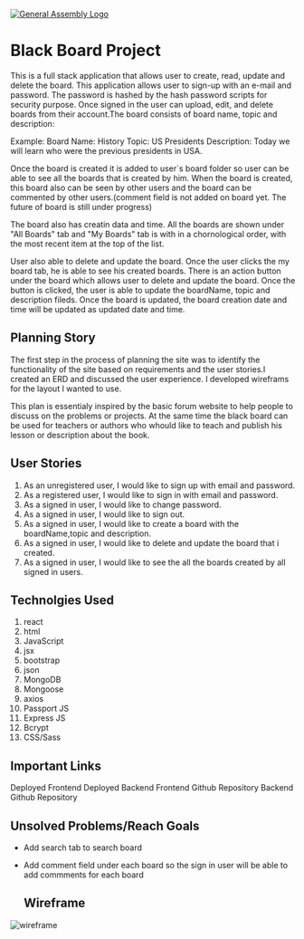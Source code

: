 [![General Assembly Logo](https://camo.githubusercontent.com/1a91b05b8f4d44b5bbfb83abac2b0996d8e26c92/687474703a2f2f692e696d6775722e636f6d2f6b6538555354712e706e67)](https://generalassemb.ly/education/web-development-immersive)

# Black Board Project
This is a full stack application that allows user to create, read, update and delete
the board. This application allows user to sign-up with an e-mail and password. The
password is hashed by the hash password scripts for security purpose. Once signed in the user
can upload, edit, and delete boards from their account.The board consists of board name, topic
and description:

Example:
Board Name: History
Topic: US Presidents
Description: Today we will learn who were the previous presidents in USA.

Once the board is created it is added to user`s board folder so user can be able to see
all the boards that is created by him. When the board is created, this board also can be seen
by other users and the board can be commented by other users.(comment field is not added on
board yet. The future of board is still under progress)

The board also has creatin data and time. All the boards are shown under "All Boards" tab
and "My Boards" tab is with in a chornological order, with the most recent item at the top of the list.

User also able to delete and update the board. Once the user clicks the my board tab, he is able to
see his created boards. There is an action button under the board which allows user to delete and update
the board. Once the button is clicked, the user is able to update the boardName, topic and
description fileds. Once the board is updated, the board creation date and time will be updated as
updated date and time.

## Planning Story

The first step in the process of planning the site was to identify the functionality of the site
based on requirements and the user stories.I created an ERD and discussed the user experience.
I developed wireframs for the layout I wanted to use.

This plan is essentialy inspired by the basic forum website to help people to discuss on the problems or
projects. At the same time the black board can be used for teachers or authors who whould like to
teach and publish his lesson or description about the book.

## User Stories

1.  As an unregistered user, I would like to sign up with email and password.
2.  As a registered user, I would like to sign in with email and password.
3.  As a signed in user, I would like to change password.
4.  As a signed in user, I would like to sign out.
5.  As a signed in user, I would like to create a board with the boardName,topic and
    description.
6.  As a signed in user, I would like to delete and update the board that i created.
7.  As a signed in user, I would like to see the all the boards created by all signed in users.

## Technolgies Used

1. react
2. html
3. JavaScript
4. jsx
5. bootstrap
6. json
7. MongoDB
8. Mongoose
9. axios
10. Passport JS
11. Express JS
12. Bcrypt
13. CSS/Sass

## Important Links

Deployed Frontend
Deployed Backend
Frontend Github Repository
Backend Github Repository

## Unsolved Problems/Reach Goals
- Add search tab to search board
- Add comment field under each board so the sign in user will be able to add commments for
  each board

  ## Wireframe

![wireframe](https://imgur.com/z1mAqR9)
